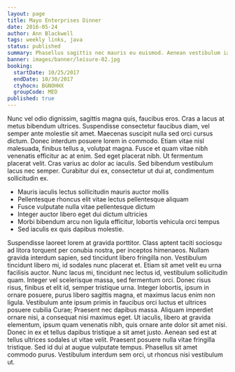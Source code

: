 ```yaml
---
layout: page
title: Mayo Enterprises Dinner
date: 2016-05-24
author: Ann Blackwell
tags: weekly links, java
status: published
summary: Phasellus sagittis nec mauris eu euismod. Aenean vestibulum iaculis.
banner: images/banner/leisure-02.jpg
booking:
  startDate: 10/25/2017
  endDate: 10/30/2017
  ctyhocn: BGNOHHX
  groupCode: MED
published: true
---
```

Nunc vel odio dignissim, sagittis magna quis, faucibus eros. Cras a lacus at metus bibendum ultrices. Suspendisse consectetur faucibus diam, vel semper ante molestie sit amet. Maecenas suscipit nulla sed orci cursus dictum. Donec interdum posuere lorem in commodo. Etiam vitae nisl malesuada, finibus tellus a, volutpat magna. Fusce et quam vitae nibh venenatis efficitur ac at enim. Sed eget placerat nibh. Ut fermentum placerat velit. Cras varius ac dolor ac iaculis. Sed bibendum vestibulum lacus nec semper. Curabitur dui ex, consectetur ut dui at, condimentum sollicitudin ex.

* Mauris iaculis lectus sollicitudin mauris auctor mollis
* Pellentesque rhoncus elit vitae lectus pellentesque aliquam
* Fusce vulputate nulla vitae pellentesque dictum
* Integer auctor libero eget dui dictum ultricies
* Morbi bibendum arcu non ligula efficitur, lobortis vehicula orci tempus
* Sed iaculis ex quis dapibus molestie.

Suspendisse laoreet lorem at gravida porttitor. Class aptent taciti sociosqu ad litora torquent per conubia nostra, per inceptos himenaeos. Nullam gravida interdum sapien, sed tincidunt libero fringilla non. Vestibulum tincidunt libero mi, id sodales nunc placerat et. Etiam sit amet velit eu urna facilisis auctor. Nunc lacus mi, tincidunt nec lectus id, vestibulum sollicitudin quam. Integer vel scelerisque massa, sed fermentum orci. Donec risus risus, finibus et elit id, semper tristique urna. Integer lobortis, ipsum in ornare posuere, purus libero sagittis magna, et maximus lacus enim non ligula. Vestibulum ante ipsum primis in faucibus orci luctus et ultrices posuere cubilia Curae; Praesent nec dapibus massa.
Aliquam imperdiet ornare nisi, a consequat nisi maximus eget. Ut iaculis, libero at gravida elementum, ipsum quam venenatis nibh, quis ornare ante dolor sit amet nisi. Donec in ex et tellus dapibus tristique a sit amet justo. Aenean sed est at tellus ultrices sodales ut vitae velit. Praesent posuere nulla vitae fringilla tristique. Sed id dui at augue vulputate tempus. Phasellus sit amet commodo purus. Vestibulum interdum sem orci, ut rhoncus nisi vestibulum ut.
